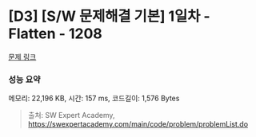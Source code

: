 # [D3] [S/W 문제해결 기본] 1일차 - Flatten - 1208 

[문제 링크](https://swexpertacademy.com/main/code/problem/problemDetail.do?contestProbId=AV139KOaABgCFAYh) 

### 성능 요약

메모리: 22,196 KB, 시간: 157 ms, 코드길이: 1,576 Bytes



> 출처: SW Expert Academy, https://swexpertacademy.com/main/code/problem/problemList.do